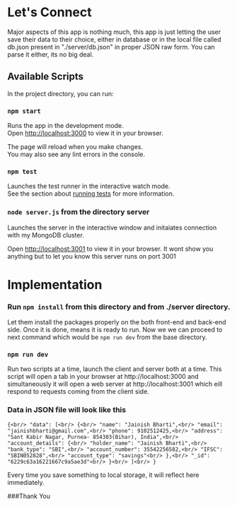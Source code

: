 # Let's Connect

Major aspects of this app is nothing much, this app is just letting the user save their data to their choice, either in database or in the local file called db.json present in "./server/db.json" in proper JSON raw form. You can parse it either, its no big deal.

## Available Scripts

In the project directory, you can run:

### `npm start`

Runs the app in the development mode.\
Open [http://localhost:3000](http://localhost:3000) to view it in your browser.

The page will reload when you make changes.\
You may also see any lint errors in the console.

### `npm test`

Launches the test runner in the interactive watch mode.\
See the section about [running tests](https://facebook.github.io/create-react-app/docs/running-tests) for more information.


### `node server.js` from the directory server

Launches the server in the interactive window and initaiates connection with my MongoDB cluster.

Open [http://localhost:3001](http://localhost:3001) to view it in your browser. It wont show you anything but to let you know this server runs on port 3001

# Implementation

### Run `npm install` from this directory and from ./server directory.

Let them install the packages properly on the both front-end and back-end side. Once it is done, means it is ready to run. Now we we can proceed to next command which would be `npm run dev` from the base directory.

### `npm run dev`

Run two scripts at a time, launch the client and server both at a time.
This script will open a tab in your browser at http://localhost:3000 and simultaneously it will open a web server at http://localhost:3001 which eill respond to requests coming from the client side.


### Data in JSON file will look like this 

`{<br/>
    "data": [<br/>
        {<br/>
            "name": "Jainish Bharti",<br/>
            "email": "jainishbharti@gmail.com",<br/>
            "phone": 9102512425,<br/>
            "address": "Sant Kabir Nagar, Purnea- 854303(Bihar), India",<br/>
            "account_details": {<br/>
                "holder_name": "Jainish Bharti",<br/>
                "bank_type": "SBI",<br/>
                "account_number": 35542256582,<br/>
                "IFSC": "SBIN052828",<br/>
                "account_type": "savings"<br/>
            },<br/>
            "_id": "6229c63a16221667c9a5ae3d"<br/>
        }<br/>
    ]<br/>
}`

Every time you save something to local storage, it will reflect here immediately.

###Thank You
